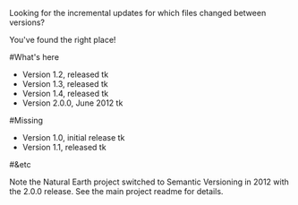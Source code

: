 Looking for the incremental updates for which files changed between versions? 

You've found the right place!

#What's here

* Version 1.2, released tk 
* Version 1.3, released tk 
* Version 1.4, released tk
* Version 2.0.0, June 2012 tk

#Missing

* Version 1.0, initial release tk
* Version 1.1, released tk 

#&etc

Note the Natural Earth project switched to Semantic Versioning in 2012 with the 2.0.0 release. See the main project readme for details.